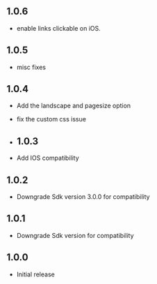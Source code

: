 ## 1.0.6

* enable links clickable on iOS.
## 1.0.5

* misc fixes
## 1.0.4

* Add the landscape and pagesize option
* fix the custom css issue
* ## 1.0.3

* Add IOS compatibility
## 1.0.2

* Downgrade Sdk version 3.0.0 for compatibility
## 1.0.1

* Downgrade Sdk version for compatibility
## 1.0.0

* Initial release
